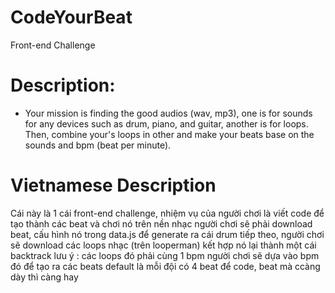 # CodeYourBeat
Front-end Challenge
# Description: 
  - Your mission is finding the good audios (wav, mp3), one is for sounds for any devices such as drum, piano, and guitar, another is for loops. Then, combine your's loops in other and make your beats base on the sounds and bpm (beat per minute). 
  
# Vietnamese Description 
Cái này là 1 cái front-end challenge, nhiệm vụ của người chơi là viết code để tạo thành các beat và chơi nó trên nền nhạc
người chơi sẽ phải download beat, cấu hình nó trong data.js  để generate ra cái drum
tiếp theo, người chơi sẽ download các loops nhạc (trên looperman) kết hợp nó lại thành một cái backtrack
lưu ý : các loops đó phải cùng 1 bpm
người chơi sẽ dựa vào bpm đó để tạo ra các beats
default là mỗi đội có 4 beat để code, beat mà ccàng dày thì càng hay



  
